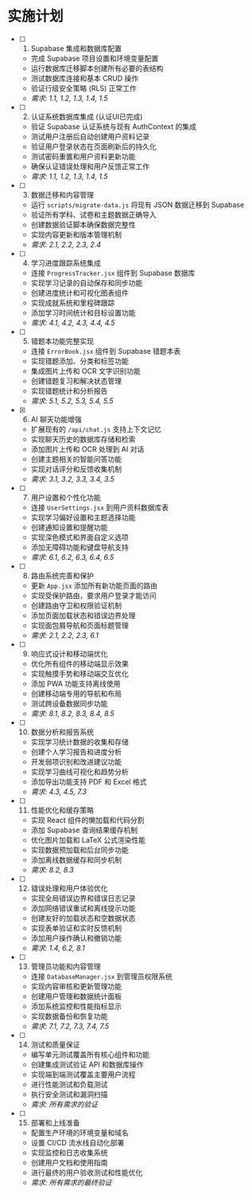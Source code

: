 # 实施计划

- [ ] 1. Supabase 集成和数据库配置
  - 完成 Supabase 项目设置和环境变量配置
  - 运行数据库迁移脚本创建所有必要的表结构
  - 测试数据库连接和基本 CRUD 操作
  - 验证行级安全策略 (RLS) 正常工作
  - _需求: 1.1, 1.2, 1.3, 1.4, 1.5_

- [ ] 2. 认证系统数据库集成 (认证UI已完成)
  - 验证 Supabase 认证系统与现有 AuthContext 的集成
  - 测试用户注册后自动创建用户资料记录
  - 验证用户登录状态在页面刷新后的持久化
  - 测试密码重置和用户资料更新功能
  - 确保认证错误处理和用户反馈正常工作
  - _需求: 1.1, 1.2, 1.3, 1.4, 1.5_

- [ ] 3. 数据迁移和内容管理
  - 运行 `scripts/migrate-data.js` 将现有 JSON 数据迁移到 Supabase
  - 验证所有学科、试卷和主题数据正确导入
  - 创建数据验证脚本确保数据完整性
  - 实现内容更新和版本管理机制
  - _需求: 2.1, 2.2, 2.3, 2.4_

- [ ] 4. 学习进度跟踪系统集成
  - 连接 `ProgressTracker.jsx` 组件到 Supabase 数据库
  - 实现学习记录的自动保存和同步功能
  - 创建进度统计和可视化图表组件
  - 实现成就系统和里程碑跟踪
  - 添加学习时间统计和目标设置功能
  - _需求: 4.1, 4.2, 4.3, 4.4, 4.5_

- [ ] 5. 错题本功能完整实现
  - 连接 `ErrorBook.jsx` 组件到 Supabase 错题本表
  - 实现错题添加、分类和标签功能
  - 集成图片上传和 OCR 文字识别功能
  - 创建错题复习和解决状态管理
  - 实现错题统计和分析报告
  - _需求: 5.1, 5.2, 5.3, 5.4, 5.5_

- [x] 6. AI 聊天功能增强


  - 扩展现有的 `/api/chat.js` 支持上下文记忆
  - 实现聊天历史的数据库存储和检索
  - 添加图片上传和 OCR 处理到 AI 对话
  - 创建主题相关的智能问答功能
  - 实现对话评分和反馈收集机制
  - _需求: 3.1, 3.2, 3.3, 3.4, 3.5_

- [ ] 7. 用户设置和个性化功能
  - 连接 `UserSettings.jsx` 到用户资料数据库表
  - 实现学习偏好设置和主题选择功能
  - 创建通知设置和提醒功能
  - 实现深色模式和界面自定义选项
  - 添加无障碍功能和键盘导航支持
  - _需求: 6.1, 6.2, 6.3, 6.4, 6.5_

- [ ] 8. 路由系统完善和保护
  - 更新 `App.jsx` 添加所有新功能页面的路由
  - 实现受保护路由，要求用户登录才能访问
  - 创建路由守卫和权限验证机制
  - 添加页面加载状态和错误边界处理
  - 实现面包屑导航和页面标题管理
  - _需求: 2.1, 2.2, 2.3, 6.1_

- [ ] 9. 响应式设计和移动端优化
  - 优化所有组件的移动端显示效果
  - 实现触摸手势和移动端交互优化
  - 添加 PWA 功能支持离线使用
  - 创建移动端专用的导航和布局
  - 测试跨设备数据同步功能
  - _需求: 8.1, 8.2, 8.3, 8.4, 8.5_

- [ ] 10. 数据分析和报告系统
  - 实现学习统计数据的收集和存储
  - 创建个人学习报告和进度分析
  - 开发弱项识别和改进建议功能
  - 实现学习曲线可视化和趋势分析
  - 添加导出功能支持 PDF 和 Excel 格式
  - _需求: 4.3, 4.5, 7.3_

- [ ] 11. 性能优化和缓存策略
  - 实现 React 组件的懒加载和代码分割
  - 添加 Supabase 查询结果缓存机制
  - 优化图片加载和 LaTeX 公式渲染性能
  - 实现数据预加载和后台同步功能
  - 添加离线数据缓存和同步机制
  - _需求: 8.2, 8.3_

- [ ] 12. 错误处理和用户体验优化
  - 实现全局错误边界和错误日志记录
  - 添加网络错误重试和离线提示功能
  - 创建友好的加载状态和空数据状态
  - 实现表单验证和实时反馈机制
  - 添加用户操作确认和撤销功能
  - _需求: 1.4, 6.2, 8.1_

- [ ] 13. 管理员功能和内容管理
  - 连接 `DatabaseManager.jsx` 到管理员权限系统
  - 实现内容审核和更新管理功能
  - 创建用户管理和数据统计面板
  - 添加系统监控和性能指标显示
  - 实现数据备份和恢复功能
  - _需求: 7.1, 7.2, 7.3, 7.4, 7.5_

- [ ] 14. 测试和质量保证
  - 编写单元测试覆盖所有核心组件和功能
  - 创建集成测试验证 API 和数据库操作
  - 实现端到端测试覆盖主要用户流程
  - 进行性能测试和负载测试
  - 执行安全测试和漏洞扫描
  - _需求: 所有需求的验证_

- [ ] 15. 部署和上线准备
  - 配置生产环境的环境变量和域名
  - 设置 CI/CD 流水线自动化部署
  - 实现监控和日志收集系统
  - 创建用户文档和使用指南
  - 进行最终的用户验收测试和性能优化
  - _需求: 所有需求的最终验证_
